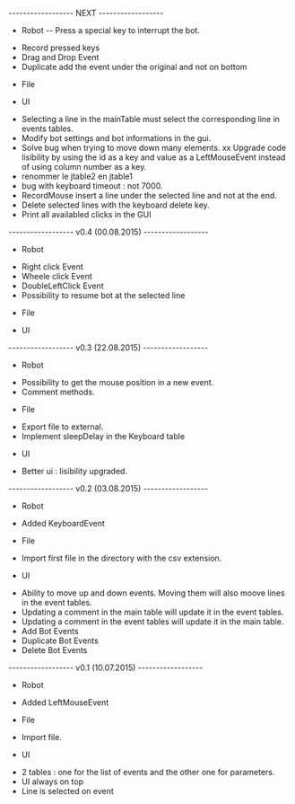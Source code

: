 ------------------ NEXT ------------------
* Robot
-- Press a special key to interrupt the bot.
- Record pressed keys
- Drag and Drop Event
- Duplicate add the event under the original and not on bottom

* File

* UI
- Selecting a line in the mainTable must select the corresponding line in events tables.
- Modify bot settings and bot informations in the gui.
- Solve bug when trying to move down many elements.
xx Upgrade code lisibility by using the id as a key and value as a LeftMouseEvent instead of using column number as a key.
- renommer le jtable2 en jtable1
- bug with keyboard timeout : not 7000.
- RecordMouse insert a line under the selected line and not at the end.
- Delete selected lines with the keyboard delete key.
- Print all availabled clicks in the GUI

------------------ v0.4 (00.08.2015) ------------------
* Robot
- Right click Event
- Wheele click Event
- DoubleLeftClick Event
- Possibility to resume bot at the selected line

* File

* UI


------------------ v0.3 (22.08.2015) ------------------
* Robot
- Possibility to get the mouse position in a new event.
- Comment methods.

* File
- Export file to external.
- Implement sleepDelay in the Keyboard table

* UI
- Better ui : lisibility upgraded.



------------------ v0.2 (03.08.2015) ------------------
* Robot
- Added KeyboardEvent

* File
- Import first file in the directory with the csv extension.

* UI
- Ability to move up and down events. Moving them will also moove lines in the event tables.
- Updating a comment in the main table will update it in the event tables.
- Updating a comment in the event tables will update it in the main table.
- Add Bot Events
- Duplicate Bot Events
- Delete Bot Events




------------------ v0.1 (10.07.2015) ------------------
* Robot
- Added LeftMouseEvent

* File
- Import file.

* UI
- 2 tables : one for the list of events and the other one for parameters.
- UI always on top
- Line is selected on event



